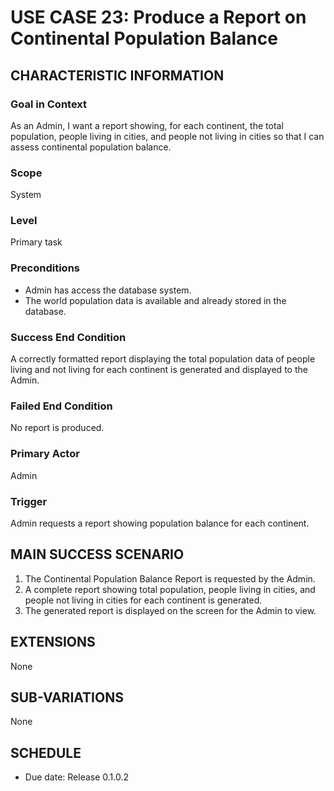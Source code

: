 # USE CASE 23: Produce a Report on Continental Population Balance

## CHARACTERISTIC INFORMATION

### Goal in Context
As an Admin, I want a report showing, for each continent, the total population, people living in cities, and people not living in cities so that I can assess continental population balance.

### Scope
System

### Level
Primary task

### Preconditions
* Admin has access the database system.  
* The world population data is available and already stored in the database.

### Success End Condition
A correctly formatted report displaying the total population data of people living and not living for each continent is generated and displayed to the Admin.

### Failed End Condition
No report is produced.

### Primary Actor
Admin

### Trigger
Admin requests a report showing population balance for each continent.

## MAIN SUCCESS SCENARIO
1. The Continental Population Balance Report is requested by the Admin.  
2. A complete report showing total population, people living in cities, and people not living in cities for each continent is generated.  
3. The generated report is displayed on the screen for the Admin to view.

## EXTENSIONS
None

## SUB-VARIATIONS
None

## SCHEDULE
* Due date: Release 0.1.0.2
